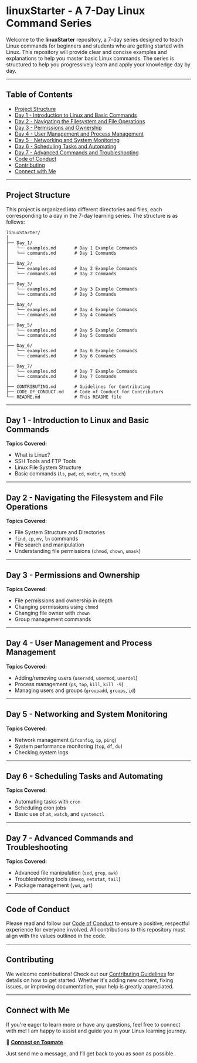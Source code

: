 
# linuxStarter - A 7-Day Linux Command Series

Welcome to the **linuxStarter** repository, a 7-day series designed to teach Linux commands for beginners and students who are getting started with Linux. This repository will provide clear and concise examples and explanations to help you master basic Linux commands. The series is structured to help you progressively learn and apply your knowledge day by day.

---

## Table of Contents
- [Project Structure](#project-structure)
- [Day 1 - Introduction to Linux and Basic Commands](#day-1-introduction-to-linux-and-basic-commands)
- [Day 2 - Navigating the Filesystem and File Operations](#day-2-navigating-the-filesystem-and-file-operations)
- [Day 3 - Permissions and Ownership](#day-3-permissions-and-ownership)
- [Day 4 - User Management and Process Management](#day-4-user-management-and-process-management)
- [Day 5 - Networking and System Monitoring](#day-5-networking-and-system-monitoring)
- [Day 6 - Scheduling Tasks and Automating](#day-6-scheduling-tasks-and-automating)
- [Day 7 - Advanced Commands and Troubleshooting](#day-7-advanced-commands-and-troubleshooting)
- [Code of Conduct](#code-of-conduct)
- [Contributing](#contributing)
- [Connect with Me](#connect-with-me)

---

## Project Structure

This project is organized into different directories and files, each corresponding to a day in the 7-day learning series. The structure is as follows:

```
linuxStarter/
│
├── Day_1/
│   └── examples.md       # Day 1 Example Commands
│   └── commands.md       # Day 1 Commands
│
├── Day_2/
│   └── examples.md       # Day 2 Example Commands
│   └── commands.md       # Day 2 Commands
│
├── Day_3/
│   └── examples.md       # Day 3 Example Commands
│   └── commands.md       # Day 3 Commands
│
├── Day_4/
│   └── examples.md       # Day 4 Example Commands
│   └── commands.md       # Day 4 Commands
│
├── Day_5/
│   └── examples.md       # Day 5 Example Commands
│   └── commands.md       # Day 5 Commands
│
├── Day_6/
│   └── examples.md       # Day 6 Example Commands
│   └── commands.md       # Day 6 Commands
│
├── Day_7/
│   └── examples.md       # Day 7 Example Commands
│   └── commands.md       # Day 7 Commands
│
├── CONTRIBUTING.md       # Guidelines for Contributing
├── CODE_OF_CONDUCT.md    # Code of Conduct for Contributors
└── README.md             # This README file
```

---

## Day 1 - Introduction to Linux and Basic Commands

**Topics Covered:**  
- What is Linux?  
- SSH Tools and FTP Tools  
- Linux File System Structure  
- Basic commands (`ls`, `pwd`, `cd`, `mkdir`, `rm`, `touch`)

---

## Day 2 - Navigating the Filesystem and File Operations

**Topics Covered:**  
- File System Structure and Directories  
- `find`, `cp`, `mv`, `ln` commands  
- File search and manipulation  
- Understanding file permissions (`chmod`, `chown`, `umask`)

---

## Day 3 - Permissions and Ownership

**Topics Covered:**  
- File permissions and ownership in depth  
- Changing permissions using `chmod`  
- Changing file owner with `chown`  
- Group management commands

---

## Day 4 - User Management and Process Management

**Topics Covered:**  
- Adding/removing users (`useradd`, `usermod`, `userdel`)  
- Process management (`ps`, `top`, `kill`, `kill -9`)  
- Managing users and groups (`groupadd`, `groups`, `id`)

---

## Day 5 - Networking and System Monitoring

**Topics Covered:**  
- Network management (`ifconfig`, `ip`, `ping`)  
- System performance monitoring (`top`, `df`, `du`)  
- Checking system logs  

---

## Day 6 - Scheduling Tasks and Automating

**Topics Covered:**  
- Automating tasks with `cron`  
- Scheduling cron jobs  
- Basic use of `at`, `watch`, and `systemctl`

---

## Day 7 - Advanced Commands and Troubleshooting

**Topics Covered:**  
- Advanced file manipulation (`sed`, `grep`, `awk`)  
- Troubleshooting tools (`dmesg`, `netstat`, `tail`)  
- Package management (`yum`, `apt`)

---

## Code of Conduct

Please read and follow our [Code of Conduct](CODE_OF_CONDUCT.md) to ensure a positive, respectful experience for everyone involved. All contributions to this repository must align with the values outlined in the code.

---

## Contributing

We welcome contributions! Check out our [Contributing Guidelines](CONTRIBUTING.md) for details on how to get started. Whether it's adding new content, fixing issues, or improving documentation, your help is greatly appreciated.

---

## Connect with Me

If you're eager to learn more or have any questions, feel free to connect with me! I am happy to assist and guide you in your Linux learning journey.  

🔗 **[Connect on Topmate](https://staging2.topmate.io/kala)**  

Just send me a message, and I’ll get back to you as soon as possible.